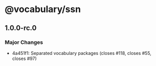 # @vocabulary/ssn

## 1.0.0-rc.0

### Major Changes

- 4a451f1: Separated vocabulary packages (closes #118, closes #55, closes #97)
